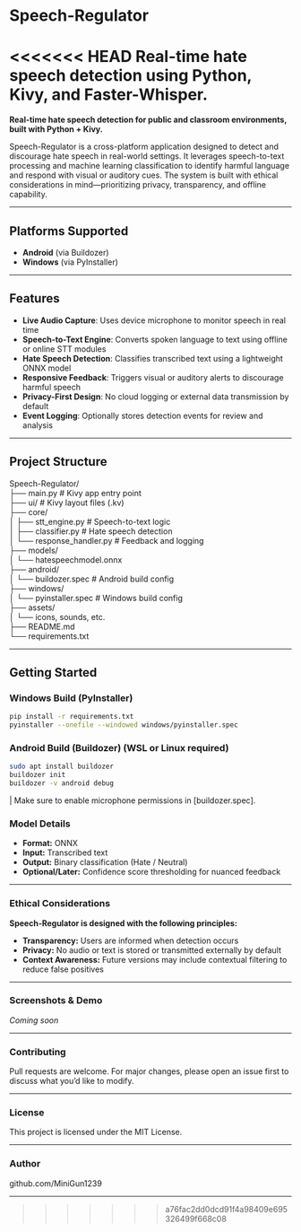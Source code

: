 # Speech-Regulator

<<<<<<< HEAD
Real-time hate speech detection using Python, Kivy, and Faster-Whisper.
=======
**Real-time hate speech detection for public and classroom environments, built with Python + Kivy.**

Speech-Regulator is a cross-platform application designed to detect and discourage hate speech in real-world settings. It leverages speech-to-text processing and machine learning classification to identify harmful language and respond with visual or auditory cues. The system is built with ethical considerations in mind—prioritizing privacy, transparency, and offline capability.

---

## Platforms Supported

- **Android** (via Buildozer)
- **Windows** (via PyInstaller)

---

## Features

- **Live Audio Capture**: Uses device microphone to monitor speech in real time  
- **Speech-to-Text Engine**: Converts spoken language to text using offline or online STT modules  
- **Hate Speech Detection**: Classifies transcribed text using a lightweight ONNX model  
- **Responsive Feedback**: Triggers visual or auditory alerts to discourage harmful speech  
- **Privacy-First Design**: No cloud logging or external data transmission by default  
- **Event Logging**: Optionally stores detection events for review and analysis  

---

## Project Structure

Speech-Regulator/  
├── main.py                  # Kivy app entry point  
├── ui/                      # Kivy layout files (.kv)  
├── core/  
│   ├── stt_engine.py        # Speech-to-text logic  
│   ├── classifier.py        # Hate speech detection  
│   └── response_handler.py  # Feedback and logging  
├── models/  
│   └── hatespeechmodel.onnx  
├── android/  
│   └── buildozer.spec       # Android build config  
├── windows/  
│   └── pyinstaller.spec     # Windows build config  
├── assets/  
│   └── icons, sounds, etc.  
├── README.md  
└── requirements.txt  

---
## Getting Started

### Windows Build (PyInstaller)

```bash
pip install -r requirements.txt
pyinstaller --onefile --windowed windows/pyinstaller.spec
```
### Android Build (Buildozer) (WSL or Linux required)

```bash
sudo apt install buildozer
buildozer init
buildozer -v android debug
```
| Make sure to enable microphone permissions in [buildozer.spec].

### Model Details

- **Format:** ONNX
- **Input:** Transcribed text
- **Output:** Binary classification (Hate / Neutral)
- **Optional/Later:** Confidence score thresholding for nuanced feedback

---

### Ethical Considerations

**Speech-Regulator is designed with the following principles:**

- **Transparency:** Users are informed when detection occurs
- **Privacy:** No audio or text is stored or transmitted externally by default
- **Context Awareness:** Future versions may include contextual filtering to reduce false positives

---

### Screenshots & Demo

*Coming soon*

---

### Contributing

Pull requests are welcome. For major changes, please open an issue first to discuss what you’d like to modify.

---

### License

This project is licensed under the MIT License.

---

### Author

github.com/MiniGun1239

---
>>>>>>> a76fac2dd0dcd91f4a98409e695326499f668c08
